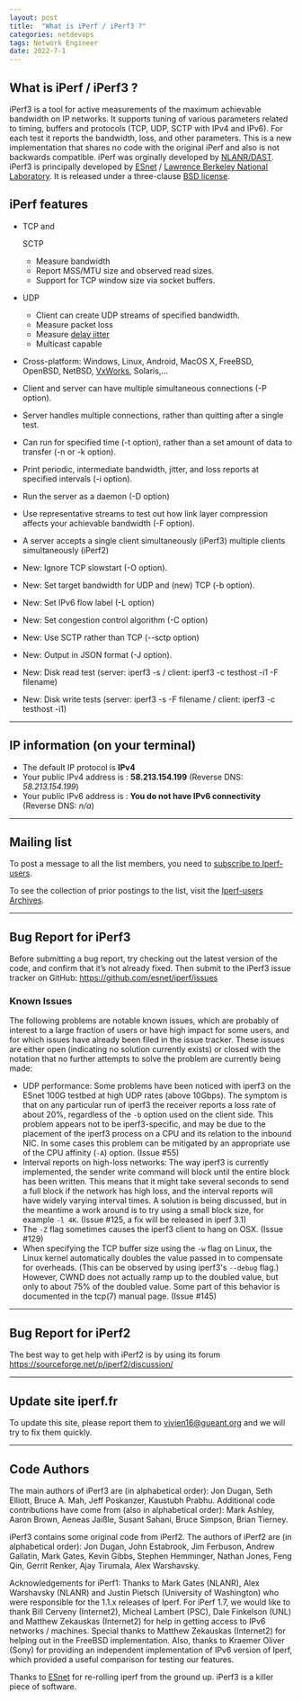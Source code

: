 ```yaml
---
layout: post
title:  "What is iPerf / iPerf3 ?"
categories: netdevops
tags: Network Engineer
date: 2022-7-1
---
```


## What is iPerf / iPerf3 ?

iPerf3 is a tool for active measurements of the maximum achievable bandwidth on IP networks. It supports tuning of various parameters related to timing, buffers and protocols (TCP, UDP, SCTP with IPv4 and IPv6). For each test it reports the bandwidth, loss, and other parameters. This is a new implementation that shares no code with the original iPerf and also is not backwards compatible. iPerf was orginally developed by [NLANR/DAST](https://iperf.fr/contact.php#authors). iPerf3 is principally developed by [ESnet](https://www.es.net/) / [Lawrence Berkeley National Laboratory](https://www.lbl.gov/). It is released under a three-clause [BSD license](https://en.wikipedia.org/wiki/BSD_licenses).

## iPerf features

- TCP and

   

  SCTP

  - Measure bandwidth
  - Report MSS/MTU size and observed read sizes.
  - Support for TCP window size via socket buffers.

- UDP

  - Client can create UDP streams of specified bandwidth.
  - Measure packet loss
  - Measure [delay jitter](https://en.wikipedia.org/wiki/Packet_delay_variation)
  - Multicast capable

- Cross-platform: Windows, Linux, Android, MacOS X, FreeBSD, OpenBSD, NetBSD, [VxWorks](https://en.wikipedia.org/wiki/VxWorks), Solaris,...

- Client and server can have multiple simultaneous connections (-P option).

- Server handles multiple connections, rather than quitting after a single test.

- Can run for specified time (-t option), rather than a set amount of data to transfer (-n or -k option).

- Print periodic, intermediate bandwidth, jitter, and loss reports at specified intervals (-i option).

- Run the server as a daemon (-D option)

- Use representative streams to test out how link layer compression affects your achievable bandwidth (-F option).

- A server accepts a single client simultaneously (iPerf3) multiple clients simultaneously (iPerf2)

- New: Ignore TCP slowstart (-O option).

- New: Set target bandwidth for UDP and (new) TCP (-b option).

- New: Set IPv6 flow label (-L option)

- New: Set congestion control algorithm (-C option)

- New: Use SCTP rather than TCP (--sctp option)

- New: Output in JSON format (-J option).

- New: Disk read test (server: iperf3 -s / client: iperf3 -c testhost -i1 -F filename)

- New: Disk write tests (server: iperf3 -s -F filename / client: iperf3 -c testhost -i1)



------

## IP information (on your terminal)

- The default IP protocol is **IPv4**
- Your public IPv4 address is : **58.213.154.199** (Reverse DNS: *58.213.154.199*)
- Your public IPv6 address is : **You do not have IPv6 connectivity** (Reverse DNS: *n/a*)



------

## Mailing list

To post a message to all the list members, you need to [subscribe to Iperf-users](https://lists.sourceforge.net/lists/listinfo/iperf-users/).

To see the collection of prior postings to the list, visit the [Iperf-users Archives](https://sourceforge.net/p/iperf/mailman/iperf-users/).



------

## Bug Report for iPerf3

Before submitting a bug report, try checking out the latest version of the code, and confirm that it’s not already fixed. Then submit to the iPerf3 issue tracker on GitHub: https://github.com/esnet/iperf/issues

### Known Issues

The following problems are notable known issues, which are probably of interest to a large fraction of users or have high impact for some users, and for which issues have already been filed in the issue tracker. These issues are either open (indicating no solution currently exists) or closed with the notation that no further attempts to solve the problem are currently being made:

- UDP performance: Some problems have been noticed with iperf3 on the ESnet 100G testbed at high UDP rates (above 10Gbps). The symptom is that on any particular run of iperf3 the receiver reports a loss rate of about 20%, regardless of the ``-b`` option used on the client side. This problem appears not to be iperf3-specific, and may be due to the placement of the iperf3 process on a CPU and its relation to the inbound NIC. In some cases this problem can be mitigated by an appropriate use of the CPU affinity (``-A``) option. (Issue #55)
- Interval reports on high-loss networks: The way iperf3 is currently implemented, the sender write command will block until the entire block has been written. This means that it might take several seconds to send a full block if the network has high loss, and the interval reports will have widely varying interval times. A solution is being discussed, but in the meantime a work around is to try using a small block size, for example ``-l 4K``. (Issue #125, a fix will be released in iperf 3.1)
- The ``-Z`` flag sometimes causes the iperf3 client to hang on OSX. (Issue #129)
- When specifying the TCP buffer size using the ``-w`` flag on Linux, the Linux kernel automatically doubles the value passed in to compensate for overheads. (This can be observed by using iperf3's ``--debug`` flag.) However, CWND does not actually ramp up to the doubled value, but only to about 75% of the doubled value. Some part of this behavior is documented in the tcp(7) manual page. (Issue #145)



------

## Bug Report for iPerf2

The best way to get help with iPerf2 is by using its forum https://sourceforge.net/p/iperf2/discussion/



------

## Update site iperf.fr

To update this site, please report them to [vivien16@gueant.org](mailto:vivien16@gueant.org) and we will try to fix them quickly.



------

## Code Authors

The main authors of iPerf3 are (in alphabetical order): Jon Dugan, Seth Elliott, Bruce A. Mah, Jeff Poskanzer, Kaustubh Prabhu. Additional code contributions have come from (also in alphabetical order): Mark Ashley, Aaron Brown, Aeneas Jaißle, Susant Sahani, Bruce Simpson, Brian Tierney.

iPerf3 contains some original code from iPerf2. The authors of iPerf2 are (in alphabetical order): Jon Dugan, John Estabrook, Jim Ferbuson, Andrew Gallatin, Mark Gates, Kevin Gibbs, Stephen Hemminger, Nathan Jones, Feng Qin, Gerrit Renker, Ajay Tirumala, Alex Warshavsky.

Acknowledgements for iPerf1: Thanks to Mark Gates (NLANR), Alex Warshavsky (NLANR) and Justin Pietsch (University of Washington) who were responsible for the 1.1.x releases of Iperf. For iPerf 1.7, we would like to thank Bill Cerveny (Internet2), Micheal Lambert (PSC), Dale Finkelson (UNL) and Matthew Zekauskas (Internet2) for help in getting access to IPv6 networks / machines. Special thanks to Matthew Zekauskas (Internet2) for helping out in the FreeBSD implementation. Also, thanks to Kraemer Oliver (Sony) for providing an independent implementation of IPv6 version of Iperf, which provided a useful comparison for testing our features.

Thanks to [ESnet](https://www.es.net/) for re-rolling iperf from the ground up. iPerf3 is a killer piece of software.
